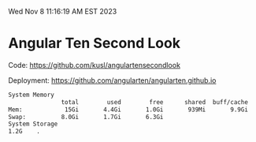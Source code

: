 Wed Nov  8 11:16:19 AM EST 2023

# Angular Ten Second Look

Code: https://github.com/kusl/angulartensecondlook

Deployment: https://github.com/angularten/angularten.github.io

```bash
System Memory
               total        used        free      shared  buff/cache   available
Mem:            15Gi       4.4Gi       1.0Gi       939Mi       9.9Gi       9.6Gi
Swap:          8.0Gi       1.7Gi       6.3Gi
System Storage
1.2G	.
```
```bash
